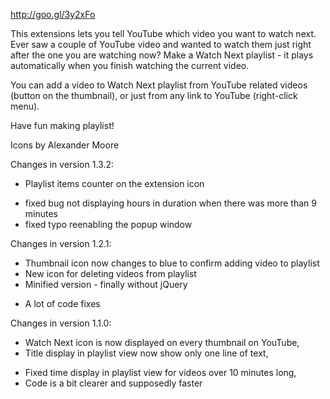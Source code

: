 http://goo.gl/3y2xFo

This extensions lets you tell YouTube which video you want to watch next.
Ever saw a couple of YouTube video and wanted to watch them just right after the one you are watching now? Make a Watch Next playlist - it plays automatically when you finish watching the current video.

You can add a video to Watch Next playlist from YouTube related videos (button on the thumbnail), or just from any link to YouTube (right-click menu).

Have fun making playlist!

Icons by Alexander Moore

Changes in version 1.3.2:

- Playlist items counter on the extension icon
* fixed bug not displaying hours in duration when there was more than 9 minutes
* fixed typo reenabling the popup window

Changes in version 1.2.1:

- Thumbnail icon now changes to blue to confirm adding video to playlist
- New icon for deleting videos from playlist
- Minified version - finally without jQuery
* A lot of code fixes

Changes in version 1.1.0:
- Watch Next icon is now displayed on every thumbnail on YouTube,
- Title display in playlist view now show only one line of text,
* Fixed time display in playlist view for videos over 10 minutes long,
* Code is a bit clearer and supposedly faster